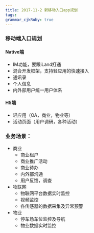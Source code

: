 ```yaml
---
title: 2017-11-2 新移动入口app规划 
tags: 
grammar_cjkRuby: true
---
```



### 移动端入口规划
#### Native端
* IM功能，要跟iLand打通
* 混合开发框架，支持轻应用的快速接入
* 通讯录
* 个人信息
* 内外部用户统一用户体系
#### H5端
* 轻应用（OA，商业，物业等）
* 活动页面（用户调研，各种活动）
 
### 业务场景：
* 商业
	* 商业租户
	* 商业推广活动
	* 商业待办
	* 内外部沟通
	* 用户反馈，调查
* 物联网
	* 物联网平台数据实时监控
	* 视频监控
	* 各传感器的数据采集及异常预警
* 物业
	* 停车场车位监控及导航
	* 物业数据实时监控
